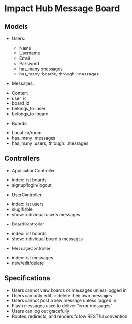 # Impact Hub Message Board

## Models

* Users:
   - Name
   - Username
   - Email
   - Password
   - has_many :messages
   - has_many :boards, through: :messages

* Messages:
 - Content
 - user_id
 - board_id
 - belongs_to :user
 - belongs_to :board

* Boards:
 - Location/room
 - has_many :messages
 - has_many :users, through: :messages

## Controllers

* ApplicationController
 - index: list boards
 - signup/login/logout

* UserController
 - index: list users
 - slugifiable
 - show: individual user's messages

* BoardController
 - index: list boards
 - show: individual board's messages

* MessageController
 - index: list messages
 - new/edit/delete

## Specifications

 - Users cannot view boards or messages unless logged in
 - Users can only edit or delete their own messages
 - Users cannot post a new message unless logged in
 - Flash messages used to deliver "error messages"
 - Users can log out gracefully
 - Routes, redirects, and renders follow RESTful convention
